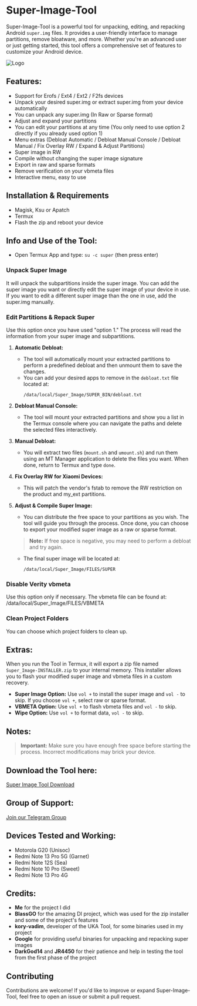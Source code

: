# Super-Image-Tool

Super-Image-Tool is a powerful tool for unpacking, editing, and repacking Android `super.img` files. It provides a user-friendly interface to manage partitions, remove bloatware, and more. Whether you're an advanced user or just getting started, this tool offers a comprehensive set of features to customize your Android device.

![Logo](https://blogger.googleusercontent.com/img/b/R29vZ2xl/AVvXsEjbQ1TBn8msSrl5RH_B2Hq45bzY-LKxOvg15kT76a6DWSkVgQdnRRQhQ3iyo9hNi_WeCRmaVbblhstYAjvWZ6R5nTlqhSfaM7hbBGP8ABFnxbXi_enfiYm0uiPHMbn6XNlepiw6fhwYgtPpsOpZO8GTMKqrg16fgEqS7-1Q1yXz_1u6fSiWG44_wNgguQlq/s706/IMG_2024_07_27_084732.png)

## Features:
- Support for Erofs / Ext4 / Ext2 / F2fs devices
- Unpack your desired super.img or extract super.img from your device automatically
- You can unpack any super.img (In Raw or Sparse format)
- Adjust and expand your partitions
- You can edit your partitions at any time (You only need to use option 2 directly if you already used option 1)
- Menu extras (Debloat Automatic / Debloat Manual Console / Debloat Manual / Fix Overlay RW / Expand & Adjust Partitions)
- Super image in RW
- Compile without changing the super image signature
- Export in raw and sparse formats
- Remove verification on your vbmeta files
- Interactive menu, easy to use

## Installation & Requirements
- Magisk, Ksu or Apatch 
- Termux
- Flash the zip and reboot your device

## Info and Use of the Tool:
- Open Termux App and type: `su -c super` (then press enter)

### Unpack Super Image
It will unpack the subpartitions inside the super image. You can add the super image you want or directly edit the super image of your device in use. If you want to edit a different super image than the one in use, add the super.img manually.

### Edit Partitions & Repack Super
Use this option once you have used "option 1." The process will read the information from your super image and subpartitions.

1. **Automatic Debloat:**
   - The tool will automatically mount your extracted partitions to perform a predefined debloat and then unmount them to save the changes.
   - You can add your desired apps to remove in the `debloat.txt` file located at:
     ```
     /data/local/Super_Image/SUPER_BIN/debloat.txt
     ```

2. **Debloat Manual Console:**
   - The tool will mount your extracted partitions and show you a list in the Termux console where you can navigate the paths and delete the selected files interactively.

3. **Manual Debloat:**
   - You will extract two files (`mount.sh` and `umount.sh`) and run them using an MT Manager application to delete the files you want. When done, return to Termux and type `done`.

4. **Fix Overlay RW for Xiaomi Devices:**
   - This will patch the vendor's fstab to remove the RW restriction on the product and my_ext partitions.

5. **Adjust & Compile Super Image:**
   - You can distribute the free space to your partitions as you wish. The tool will guide you through the process. Once done, you can choose to export your modified super image as a raw or sparse format. 
   
   > **Note:** If free space is negative, you may need to perform a debloat and try again.
   
   - The final super image will be located at:
     ```
     /data/local/Super_Image/FILES/SUPER
     ```

### Disable Verity vbmeta
Use this option only if necessary. The vbmeta file can be found at: /data/local/Super_Image/FILES/VBMETA

### Clean Project Folders
You can choose which project folders to clean up.

## Extras:
When you run the Tool in Termux, it will export a zip file named `Super_Image-INSTALLER.zip` to your internal memory. This installer allows you to flash your modified super image and vbmeta files in a custom recovery.

- **Super Image Option:** Use `vol +` to install the super image and `vol -` to skip. If you choose `vol +`, select raw or sparse format.
- **VBMETA Option:** Use `vol +` to flash vbmeta files and `vol -` to skip.
- **Wipe Option:** Use `vol +` to format data, `vol -` to skip.

## Notes:
> **Important:** Make sure you have enough free space before starting the process. Incorrect modifications may brick your device.

## Download the Tool here:
[Super Image Tool Download](https://zonikproject.blogspot.com/p/super-image-tool.html?m=1)

## Group of Support:
[Join our Telegram Group](https://t.me/+5qqviO_5Hck5ZTc5)

## Devices Tested and Working:
- Motorola G20 (Unisoc)
- Redmi Note 13 Pro 5G (Garnet)
- Redmi Note 12S (Sea)
- Redmi Note 10 Pro (Sweet)
- Redmi Note 13 Pro 4G

## Credits:
- **Me** for the project I did
- **BlassGO** for the amazing DI project, which was used for the zip installer and some of the project's features
- **kory-vadim**, developer of the UKA Tool, for some binaries used in my project
- **Google** for providing useful binaries for unpacking and repacking super images
- **DarkGod14** and **JR4450** for their patience and help in testing the tool from the first phase of the project

## Contributing
Contributions are welcome! If you'd like to improve or expand Super-Image-Tool, feel free to open an issue or submit a pull request.

